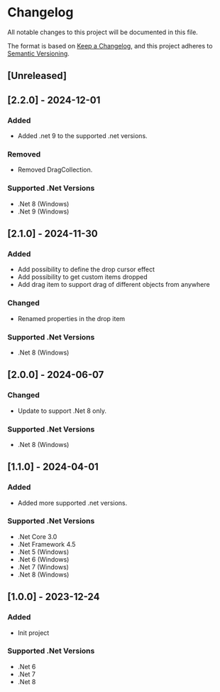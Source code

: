 # Changelog

All notable changes to this project will be documented in this file.

The format is based on [Keep a Changelog](https://keepachangelog.com/en/1.1.0/),
and this project adheres to [Semantic Versioning](https://semver.org/spec/v2.0.0.html).

## [Unreleased]

## [2.2.0] - 2024-12-01
### Added
- Added .net 9 to the supported .net versions.
### Removed
- Removed DragCollection.
### Supported .Net Versions
- .Net 8 (Windows)
- .Net 9 (Windows)

## [2.1.0] - 2024-11-30
### Added
- Add possibility to define the drop cursor effect
- Add possibility to get custom items dropped
- Add drag item to support drag of different objects from anywhere
### Changed
- Renamed properties in the drop item
### Supported .Net Versions
- .Net 8 (Windows)

## [2.0.0] - 2024-06-07
### Changed
- Update to support .Net 8 only.
### Supported .Net Versions
- .Net 8 (Windows)

## [1.1.0] - 2024-04-01
### Added
- Added more supported .net versions.
### Supported .Net Versions
- .Net Core 3.0
- .Net Framework 4.5
- .Net 5 (Windows)
- .Net 6 (Windows)
- .Net 7 (Windows)
- .Net 8 (Windows)

## [1.0.0] - 2023-12-24
### Added
- Init project
### Supported .Net Versions
- .Net 6
- .Net 7
- .Net 8
